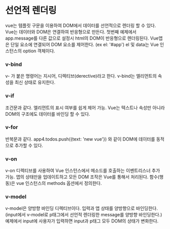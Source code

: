 # 선언적 렌더링
vue는 템플릿 구문을 이용하여 DOM에서 데이터를 선언적으로 렌더링 할 수 있다.
Vue는 데이터와 DOM은 연결하여 반응형으로 만든다.
첫번째 예제에서 app.message를 다른 값으로 설정시 html의 DOM이 반응형으로 렌더링된다.
Vue앱은 단일 요소에 연결되어 DOM 요소를 제어한다. (ex el: '#app')
el 및 data는 Vue 인스턴스의 option 객체이다.

### v-bind
v- 가 붙은 명령어는 지시어, 디렉티브(derective)라고 한다.
v-bind는 엘리먼트의 속성을 최신 상태로 유지한다.

### v-if
조건문과 같다.
엘리먼트의 표시 여부를 쉽게 제어 가능.
Vue는 텍스트나 속성만 아니라 DOM의 구조에도 데이터를 바인딩 할 수 있다.

### v-for
반복문과 같다.
app4.todos.push({text: 'new vue'}) 와 같이 DOM에 데이터를 동적으로 추가할 수 있다.

### v-on
v-on 디렉티브를 사용하여 Vue 인스턴스에서 메소드를 호출하는 이벤트리스너 추가 가능.
앱의 상태만을 업데이트하고 모든 DOM 조작은 Vue를 통해서 처리된다.
함수(행동)은 vue 인스턴스의 methods 옵션에서 정의한다.

### v-model
v-model은 양방향 바인딩 디렉티브이다.
입력과 앱 상태를 양방향으로 바인딩한다.(input에서 v-model로 p태그에서 선언적 렌더링한 message를 양방향 바인딩한다.)
예제에서 input에 사용자가 입력하면 input과 p태그 모두 DOM의 상태가 변화한다.


